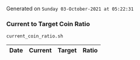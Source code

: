 Generated on `Sunday 03-October-2021 at 05:22:31`

### Current to Target Coin Ratio
`current_coin_ratio.sh`

Date|Current|Target|Ratio
---|---|---|---
